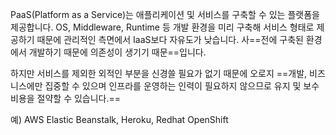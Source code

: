 PaaS(Platform as a Service)는 애플리케이션 및 서비스를 구축할 수 있는 플랫폼을 제공합니다. OS, Middleware, Runtime 등 개발 환경을 미리 구축해 서비스 형태로 제공하기 때문에 관리적인 측면에서 IaaS보다 자유도가 낮습니다. 사==전에 구축된 환경에서 개발하기 때문에 의존성이 생기기 때문==입니다.  
  

하지만 서비스를 제외한 외적인 부분을 신경쓸 필요가 없기 때문에 오로지 ==개발, 비즈니스에만 집중할 수 있으며 인프라를 운영하는 인력이 필요하지 않으므로 유지 및 보수 비용을 절약할 수 있습니다.==  
  

예) AWS Elastic Beanstalk, Heroku, Redhat OpenShift  